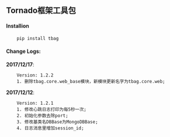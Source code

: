 
## Tornado框架工具包


#### Installion
```
    pip install tbag
```


#### Change Logs:
**2017/12/17**:
```
    Version: 1.2.2
    1. 删除tbag.core.web_base模块，新模块更新名字为tbag.core.web;
```

**2017/12/12**:
```
    Version: 1.2.1
    1. 修改心跳日志打印为每5秒一次;
    2. 初始化参数去除port;
    3. 修改基类名DBBase为MongoDBBase;
    4. 日志消息里增加session_id;
```
